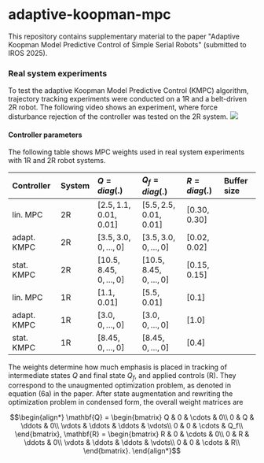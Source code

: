 # adaptive-koopman-mpc
This repository contains supplementary material to the paper "Adaptive Koopman Model Predictive Control of Simple Serial Robots" (submitted to IROS 2025). 

### Real system experiments  
To test the adaptive Koopman Model Predictive Control (KMPC) algorithm, trajectory tracking experiments were conducted on a 1R and a belt-driven 2R robot. The following video shows an experiment, where force disturbance rejection of the controller was tested on the 2R system.
![](2R_experiments.gif)



#### Controller parameters
The following table shows MPC weights used in real system experiments with 1R and 2R robot systems. 

| Controller | System | $Q = diag(.)$               |$Q_f = diag(.)$               | $R  = diag(.)$| Buffer size|
| :----------|:------ |:----------------------------|:---------------------------- |:--------------|:-----------|
| lin.   MPC | 2R     | $[2.5, 1.1, 0.01, 0.01]$    | $[5.5, 2.5, 0.01, 0.01]$     | $[0.30, 0.30]$|
| adapt. KMPC| 2R     | $[3.5, 3.0, 0, \ldots, 0]$  | $[3.5, 3.0, 0, \ldots, 0]$   | $[0.02, 0.02]$| 
| stat.  KMPC| 2R     | $[10.5, 8.45, 0, \ldots, 0]$| $[10.5, 8.45, 0, \ldots, 0]$ | $[0.15, 0.15]$|
| lin.   MPC | 1R     | $[1.1, 0.01]$               | $[5.5, 0.01]$                | $[0.1]$       |
| adapt. KMPC| 1R     | $[3.0, 0, \ldots, 0]$       | $[3.0, 0, \ldots, 0]$        | $[1.0]$       | 
| stat.  KMPC| 1R     | $[8.45, 0, \ldots, 0]$      | $[8.45, 0, \ldots, 0]$       | $[0.4]$       |

The weights determine how much emphasis is placed in tracking of intermediate states $Q$ and final state $Q_f$, and applied controls (R). They correspond to the unaugmented optimization problem, as denoted in equation (6a) in the paper. After state augmentation and rewriting the optimization problem in condensed form, the overall weight matrices are 

$$\begin{align*}
\mathbf{Q} =   
    \begin{bmatrix} 
    Q & 0 & \cdots & 0\\ 
    0 & Q & \ddots  & 0\\ 
    \vdots & \ddots & \ddots & \vdots\\     
    0 & 0 & \cdots & Q_f\\         
\end{bmatrix},
\mathbf{R} =   
    \begin{bmatrix} 
    R & 0 & \cdots & 0\\ 
    0 & R & \ddots  & 0\\ 
    \vdots & \ddots & \ddots & \vdots\\     
    0 & 0 & \cdots & R\\         
\end{bmatrix}.
\end{align*}$$

